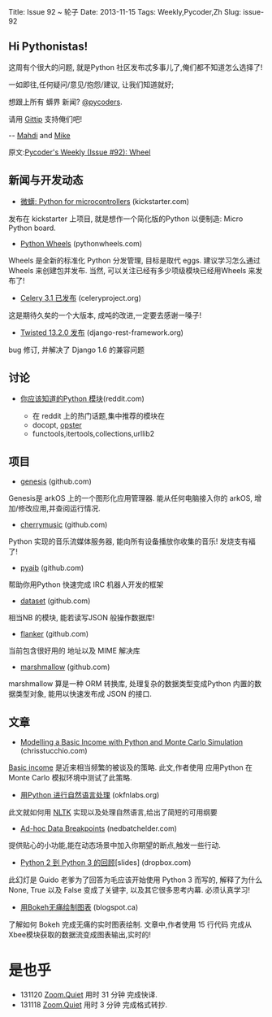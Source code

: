 Title: Issue 92 ~ 轮子 
Date: 2013-11-15 
Tags: Weekly,Pycoder,Zh 
Slug: issue-92 
## Hi Pythonistas!

这周有个很大的问题,
就是Python 社区发布忒多事儿了,俺们都不知道怎么选择了!

一如即往,任何疑问/意见/抱怨/建议,
让我们知道就好;

想跟上所有 蠎界 新闻?
 [@pycoders](http://twitter.com/pycoders).

请用
[Gittip](https://www.gittip.com/PycodersWeekly)
支持俺们吧!

--
[Mahdi](https://twitter.com/#!/myusuf3) and [Mike](https://twitter.com/#!/mgrouchy)

原文:[Pycoder's Weekly (Issue #92): Wheel](http://us4.campaign-archive2.com/?u=9735795484d2e4c204da82a29&id=720a9f6aa5)


## 新闻与开发动态

- [微蠎: Python for microcontrollers](http://www.kickstarter.com/projects/214379695/micro-python-python-for-microcontrollers) (kickstarter.com)

发布在 kickstarter 上项目,
就是想作一个简化版的Python 以便制造: Micro Python board.

 

- [Python Wheels](http://pythonwheels.com/) (pythonwheels.com)

Wheels 是全新的标准化 Python 分发管理,
目标是取代 eggs.
建议学习怎么通过 Wheels 来创建包并发布.
当然, 可以关注已经有多少项级模块已经用Wheels 来发布了!

- [Celery 3.1 已发布](http://docs.celeryproject.org/en/latest/whatsnew-3.1.html) (celeryproject.org)


这是期待久矣的一个大版本,
成吨的改进,一定要去感谢一嗓子!
 

- [Twisted 13.2.0 发布](http://labs.twistedmatrix.com/2013/11/twisted-1320-released.html) (django-rest-framework.org)

bug 修订,
并解决了 Django 1.6 的兼容问题

 


## 讨论

- [你应该知道的Python 模块](http://www.reddit.com/r/Python/comments/1qnuyo/python_modules_you_should_know/)(reddit.com)

    - 在 reddit 上的热门话题,集中推荐的模块在
    - docopt, [opster](http://opster.readthedocs.org/en/latest/)
    - functools,itertools,collections,urllib2

## 项目

- [genesis](https://github.com/cznweb/genesis) (github.com)

Genesis是 arkOS 上的一个图形化应用管理器.
能从任何电脑接入你的 arkOS, 增加/修改应用,并查阅运行情况.

 

- [cherrymusic](https://github.com/devsnd/cherrymusic) (github.com)

Python 实现的音乐流媒体服务器,
能向所有设备播放你收集的音乐!
发烧支有褔了!

 

- [pyaib](https://github.com/facebook/pyaib) (github.com)

帮助你用Python 快速完成 IRC 机器人开发的框架
 

- [dataset](https://github.com/pudo/dataset) (github.com)

相当NB 的模块,
能若读写JSON 般操作数据库!


- [flanker](https://github.com/mailgun/flanker) (github.com)

当前包含很好用的 地址以及 MIME 解决库
 

- [marshmallow](https://github.com/sloria/marshmallow) (github.com)

marshmallow 算是一种  ORM 转换库,
处理复杂的数据类型变成Python 内置的数据类型对象,
能用以快速发布成 JSON 的接口.



## 文章

- [Modelling a Basic Income with Python and Monte Carlo Simulation](http://www.chrisstucchio.com/blog/2013/basic_income_vs_basic_job.html) (chrisstucchio.com)

[Basic income](http://en.wikipedia.org/wiki/Basic_income)
是近来相当频繁的被谈及的策略.
此文,作者使用 应用Python 在  Monte Carlo 模拟环境中测试了此策略.

 

- [用Python 进行自然语言处理](http://okfnlabs.org/blog/2013/11/11/python-nlp.html) (okfnlabs.org)

此文就如何用
[NLTK](http://nltk.org/)
实现以及处理自然语言,给出了简短的可用纲要


 

- [Ad-hoc Data Breakpoints](http://nedbatchelder.com/blog/201311/adhoc_data_breakpoints.html) (nedbatchelder.com)

提供贴心的小功能,能在动态场景中加入你期望的断点,触发一些行动.

 

- [Python 2 到 Python 3 的回顾](https://www.dropbox.com/s/83ppa5iykqmr14z/Py2v3Hackers2013.pptx)[slides] (dropbox.com)


此幻灯是 Guido 老爹为了回答为毛应该开始使用 Python 3 而写的,
解释了为什么 None, True 以及 False 变成了关键字,
以及其它很多思考内幕.
必须认真学习!
 

- [用Bokeh无痛绘制图表](http://continuum.io/blog/painless_streaming_plots_w_bokeh) (blogspot.ca)

了解如何 Bokeh 完成无痛的实时图表绘制.
文章中,作者使用 15 行代码
完成从 Xbee模块获取的数据流变成图表输出,实时的!


# 是也乎

- 131120 [Zoom.Quiet](http://zoomquiet.org/) 用时 31 分钟 完成快译.
- 131118 [Zoom.Quiet](http://zoomquiet.org/) 用时 3 分钟 完成格式转抄.
 
